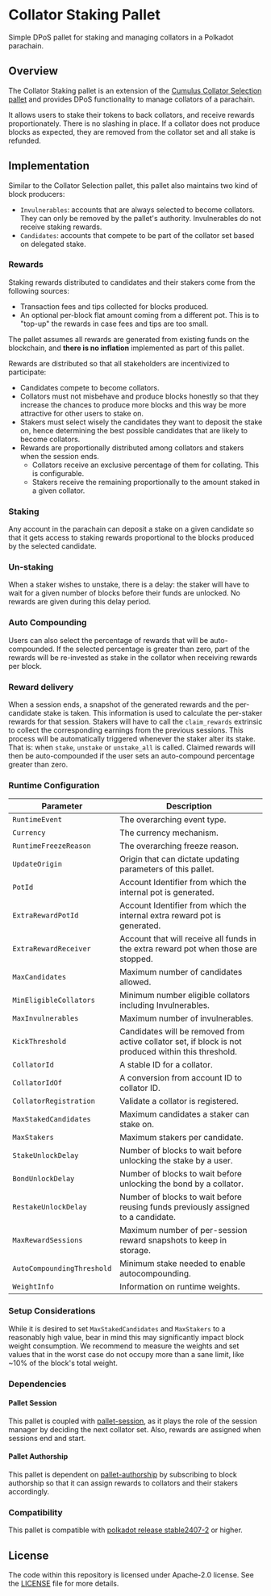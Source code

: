 # Collator Staking Pallet

Simple DPoS pallet for staking and managing collators in a Polkadot parachain.

## Overview

The Collator Staking pallet is an extension of
the [Cumulus Collator Selection pallet](https://github.com/paritytech/polkadot-sdk/tree/master/cumulus/pallets/collator-selection)
and provides DPoS functionality to manage collators of a parachain.

It allows users to stake their tokens to back collators, and receive rewards proportionately.
There is no slashing in place. If a collator does not produce blocks as expected, they are removed from the collator set
and all stake is refunded.

## Implementation

Similar to the Collator Selection pallet, this pallet also maintains two kind of block producers:

- `Invulnerables`: accounts that are always selected to become collators. They can only be removed by the pallet's
  authority. Invulnerables do not receive staking rewards.
- `Candidates`: accounts that compete to be part of the collator set based on delegated stake.

### Rewards

Staking rewards distributed to candidates and their stakers come from the following sources:

- Transaction fees and tips collected for blocks produced.
- An optional per-block flat amount coming from a different pot. This is to "top-up" the rewards
  in case fees and tips are too small.

The pallet assumes all rewards are generated from existing funds on the blockchain, and **there is no inflation**
implemented as part of this pallet.

Rewards are distributed so that all stakeholders are incentivized to participate:

- Candidates compete to become collators.
- Collators must not misbehave and produce blocks honestly so that they increase the chances to produce more blocks and
  this way be more attractive for other users to stake on.
- Stakers must select wisely the candidates they want to deposit the stake on, hence determining the best possible
  candidates that are likely to become collators.
- Rewards are proportionally distributed among collators and stakers when the session ends.
    - Collators receive an exclusive percentage of them for collating. This is configurable.
    - Stakers receive the remaining proportionally to the amount staked in a given collator.

### Staking

Any account in the parachain can deposit a stake on a given candidate so that it gets access to staking rewards
proportional to the blocks produced by the selected candidate.

### Un-staking

When a staker wishes to unstake, there is a delay: the staker will have to wait for a given number of blocks
before their funds are unlocked. No rewards are given during this delay period.

### Auto Compounding

Users can also select the percentage of rewards that will be auto-compounded. If the selected percentage is greater than
zero, part of the rewards will be re-invested as stake in the collator when receiving rewards per block.

### Reward delivery

When a session ends, a snapshot of the generated rewards and the per-candidate stake is taken. This information is used
to calculate the per-staker rewards for that session.
Stakers will have to call the `claim_rewards` extrinsic to collect the corresponding earnings from the previous
sessions. This process will be automatically triggered whenever
the staker alter its stake. That is: when `stake`, `unstake` or `unstake_all` is called. Claimed rewards will then be
auto-compounded if the user sets an auto-compound percentage greater than zero.

### Runtime Configuration

| Parameter                  | Description                                                                                          |
|----------------------------|------------------------------------------------------------------------------------------------------|
| `RuntimeEvent`             | The overarching event type.                                                                          |
| `Currency`                 | The currency mechanism.                                                                              |
| `RuntimeFreezeReason`      | The overarching freeze reason.                                                                       |
| `UpdateOrigin`             | Origin that can dictate updating parameters of this pallet.                                          |
| `PotId`                    | Account Identifier from which the internal pot is generated.                                         |
| `ExtraRewardPotId`         | Account Identifier from which the internal extra reward pot is generated.                            |
| `ExtraRewardReceiver`      | Account that will receive all funds in the extra reward pot when those are stopped.                  |
| `MaxCandidates`            | Maximum number of candidates allowed.                                                                |
| `MinEligibleCollators`     | Minimum number eligible collators including Invulnerables.                                           |
| `MaxInvulnerables`         | Maximum number of invulnerables.                                                                     |
| `KickThreshold`            | Candidates will be removed from active collator set, if block is not produced within this threshold. |
| `CollatorId`               | A stable ID for a collator.                                                                          |
| `CollatorIdOf`             | A conversion from account ID to collator ID.                                                         |
| `CollatorRegistration`     | Validate a collator is registered.                                                                   |
| `MaxStakedCandidates`      | Maximum candidates a staker can stake on.                                                            |
| `MaxStakers`               | Maximum stakers per candidate.                                                                       |
| `StakeUnlockDelay`         | Number of blocks to wait before unlocking the stake by a user.                                       |
| `BondUnlockDelay`          | Number of blocks to wait before unlocking the bond by a collator.                                    |
| `RestakeUnlockDelay`       | Number of blocks to wait before reusing funds previously assigned to a candidate.                    |
| `MaxRewardSessions`        | Maximum number of per-session reward snapshots to keep in storage.                                   |
| `AutoCompoundingThreshold` | Minimum stake needed to enable autocompounding.                                                      |
| `WeightInfo`               | Information on runtime weights.                                                                      |

### Setup Considerations

While it is desired to set `MaxStakedCandidates` and `MaxStakers` to a reasonably high value, bear in mind this may
significantly impact block weight consumption. We recommend to measure the weights and set values that in the worst case
do not occupy more than a sane limit, like ~10% of the block's total weight.

### Dependencies

#### Pallet Session

This pallet is coupled
with [pallet-session](https://github.com/paritytech/polkadot-sdk/tree/master/substrate/frame/session), as it plays the
role of the session manager by deciding the next collator set. Also, rewards are assigned when sessions end and start.

#### Pallet Authorship

This pallet is dependent
on [pallet-authorship](https://github.com/paritytech/polkadot-sdk/tree/master/substrate/frame/authorship) by subscribing
to block authorship so that it can assign rewards to collators and their stakers accordingly.

### Compatibility

This pallet is compatible
with [polkadot release stable2407-2](https://github.com/paritytech/polkadot-sdk/releases/tag/polkadot-stable2407-2) or
higher.

## License

The code within this repository is licensed under Apache-2.0 license. See the [LICENSE](./LICENSE) file for more
details.
